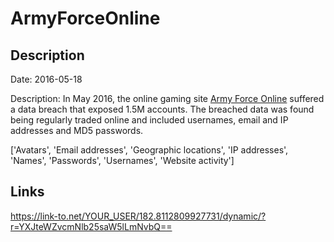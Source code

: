 # ArmyForceOnline

## Description

Date: 2016-05-18

Description:
In May 2016, the online gaming site <a href="http://armyforceonline.com" target="_blank" rel="noopener">Army Force Online</a> suffered a data breach that exposed 1.5M accounts. The breached data was found being regularly traded online and included usernames, email and IP addresses and MD5 passwords.


['Avatars', 'Email addresses', 'Geographic locations', 'IP addresses', 'Names', 'Passwords', 'Usernames', 'Website activity']

## Links

https://link-to.net/YOUR_USER/182.8112809927731/dynamic/?r=YXJteWZvcmNlb25saW5lLmNvbQ==